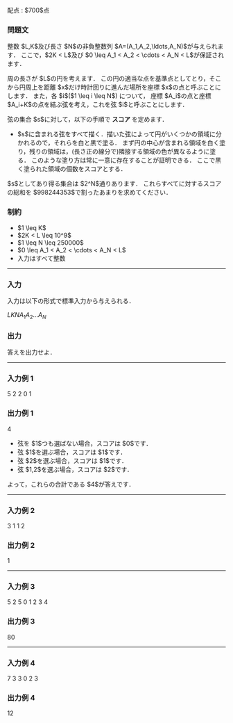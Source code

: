 
<div>

<span>

<span>

<p>
配点 : $700$点
</p>

<div>

<section>

### **問題文**

<p>
整数 $L,K$及び長さ $N$の非負整数列 $A=(A_1,A_2,\ldots,A_N)$が与えられます．
ここで，$2K < L$及び $0 \leq A_1 < A_2 < \cdots < A_N < L$が保証されます．
</p>

<p>
周の長さが $L$の円を考えます．
この円の適当な点を基準点としてとり，そこから円周上を距離 $x$だけ時計回りに進んだ場所を座標 $x$の点と呼ぶことにします．
また，各 $i$($1 \leq i \leq N$) について， 座標 $A_i$の点と座標 $A_i+K$の点を結ぶ弦を考え，これを弦 $i$と呼ぶことにします．
</p>

<p>
弦の集合 $s$に対して，以下の手順で 
<strong>
スコア
</strong>
を定めます．
</p>

<ul>

<li>
$s$に含まれる弦をすべて描く．描いた弦によって円がいくつかの領域に分かれるので，それらを白と黒で塗る．
まず円の中心が含まれる領域を白く塗り，残りの領域は，(長さ正の線分で)隣接する領域の色が異なるように塗る．
このような塗り方は常に一意に存在することが証明できる．
ここで黒く塗られた領域の個数をスコアとする．
</li>

</ul>

<p>
$s$としてあり得る集合は $2^N$通りあります．
これらすべてに対するスコアの総和を $998244353$で割ったあまりを求めてください．
</p>

</section>

</div>

<div>

<section>

### **制約**

<ul>

<li>
$1 \leq K$
</li>

<li>
$2K < L \leq 10^9$
</li>

<li>
$1 \leq N \leq 250000$
</li>

<li>
$0 \leq A_1 < A_2 < \cdots < A_N < L$
</li>

<li>
入力はすべて整数
</li>

</ul>

</section>

</div>

---

<div>

<div>

<section>

### **入力**

<p>
入力は以下の形式で標準入力から与えられる．
</p>

<div>

$L$$K$$N$$A_1$$A_2$$\ldots$$A_N$
</div>

</section>

</div>

<div>

<section>

### **出力**

<p>
答えを出力せよ．
</p>

</section>

</div>

</div>

---

<div>

<section>

### **入力例 1**

<div>

5 2 2
0 1

</div>

</section>

</div>

<div>

<section>

### **出力例 1**

<div>

4

</div>

<ul>

<li>
弦を $1$つも選ばない場合，スコアは $0$です．
</li>

<li>
弦 $1$を選ぶ場合，スコアは $1$です．
</li>

<li>
弦 $2$を選ぶ場合，スコアは $1$です．
</li>

<li>
弦 $1,2$を選ぶ場合，スコアは $2$です．
</li>

</ul>

<p>
よって，これらの合計である $4$が答えです．
</p>

</section>

</div>

---

<div>

<section>

### **入力例 2**

<div>

3 1 1
2

</div>

</section>

</div>

<div>

<section>

### **出力例 2**

<div>

1

</div>

</section>

</div>

---

<div>

<section>

### **入力例 3**

<div>

5 2 5
0 1 2 3 4

</div>

</section>

</div>

<div>

<section>

### **出力例 3**

<div>

80

</div>

</section>

</div>

---

<div>

<section>

### **入力例 4**

<div>

7 3 3
0 2 3

</div>

</section>

</div>

<div>

<section>

### **出力例 4**

<div>

12

</div>

</section>

</div>

</span>

</span>

</div>
